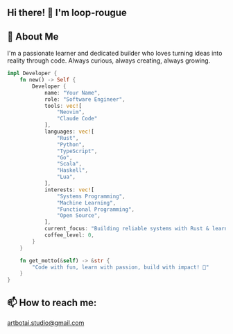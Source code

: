 ## Hi there! 👋 I'm  loop-rougue

<!--
**loop-rogue/loop-rogue** is a ✨ _special_ ✨ repository because its `README.md` (this file) appears on your GitHub profile.

Here are some ideas to get you started:

- 🔭 I’m currently working on ...
- 🌱 I’m currently learning ...
- 👯 I’m looking to collaborate on ...
- 🤔 I’m looking for help with ...
- 💬 Ask me about ...
- 📫 How to reach me: ...
- 😄 Pronouns: ...
- ⚡ Fun fact: ...q
-->


## 🚀 About Me
I'm a passionate learner and dedicated builder who loves turning ideas into reality through code. Always curious, always creating, always growing.


```rust
impl Developer {
    fn new() -> Self {
        Developer {
            name: "Your Name",
            role: "Software Engineer",
            tools: vec![
                "Neovim",
                "Claude Code"
            ],
            languages: vec![
                "Rust",
                "Python",
                "TypeScript",
                "Go",
                "Scala",
                "Haskell",
                "Lua",
            ],
            interests: vec![
                "Systems Programming",
                "Machine Learning",
                "Functional Programming",
                "Open Source",
            ],
            current_focus: "Building reliable systems with Rust & learning LLM models, building agents",
            coffee_level: 0,
        }
    }

    fn get_motto(&self) -> &str {
        "Code with fun, learn with passion, build with impact! 🦀"
    }
}
```

## 📫 How to reach me:

artbotai.studio@gmail.com
